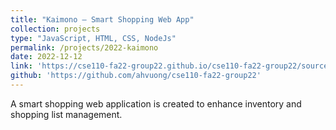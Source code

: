 ```yaml
---
title: "Kaimono – Smart Shopping Web App"
collection: projects
type: "JavaScript, HTML, CSS, NodeJs"
permalink: /projects/2022-kaimono
date: 2022-12-12
link: 'https://cse110-fa22-group22.github.io/cse110-fa22-group22/source/html/home.html'
github: 'https://github.com/ahvuong/cse110-fa22-group22'
---
```

A smart shopping web application is created to enhance inventory and shopping list management.